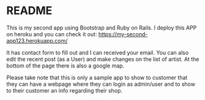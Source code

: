 # README
This is my second app using Bootstrap and Ruby on Rails. I deploy this APP on heroku and you can check it out: https://my-second-app123.herokuapp.com/

It has contact form to fill out and I can received your email. You can also edit the recent post (as a User) and make changes on the list of artist. At the bottom of the page there is also a google map.

Please take note that this is only a sample app to show to customer that they can have a webpage where they can login as admin/user and to show to their customer an info regarding their shop.

